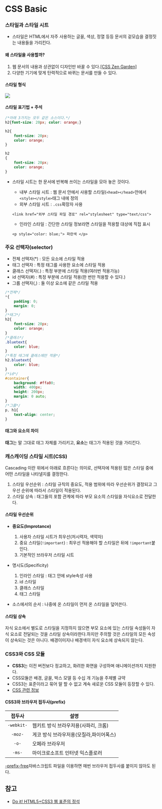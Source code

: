 # CSS Basic

### 스타일과 스타일 시트

- 스타일은 HTML에서 자주 사용하는 글꼴, 색상, 정열 등등 문서의 겉모습을 결정짓는 내용들을 가리킨다.

#### 왜 스타일을 사용할까?

1. 웹 문서의 내용과 상관없이 디자인만 바꿀 수 있다.[[CSS Zen Garden]](http://www.csszengarden.com)
2. 다양한 기기에 맞게 탄력적으로 바뀌는 문서를 만들 수 있다.

#### 스타일 형식

![](http://cfile24.uf.tistory.com/image/221E964D5890FCFB34AD68)

#### 스타일 표기법 + 주석

```css
/*아래 3가지는 모두 같은 소스이다.*/
h2{font-size: 20px; color: orange;}

h2{
	font-size: 20px;
    color: orange;
}

h2
{
	font-size: 20px;
    color: orange;
}
```

- 스타일 시트는 한 문서에 반복해 쓰이는 스타일을 모아 놓은 것이다.
	- 내부 스타일 시트 : 웹 문서 안에서 사용할 스타일(`<head></head>`안에서 `<style></style>`태그 내에 정의
	- 외부 스타일 시트 : `.css`확장자 사용
	```erb
    <link href="외부 스타일 파일 경로" rel="stylesheet" type="text/css">
  ```

    - 인라인 스타일 : 간단한 스타일 정보라면 스타일을 적용할 대상에 직접 표시
    ```erb
    <p style="color: blue;"> 파란색 </p>
    ```

### 주요 선택자(selector)

* 전체 선택자(*) : 모든 요소에 스타일 적용
* 태그 선택자 : 특정 태그를 사용한 요소에 스타일 적용
* 클래스 선택자(.) : 특정 부분에 스타일 적용(여러번 적용가능)
* id 선택자(#) : 특정 부분에 스타일 적용(한 번만 적용할 수 있다.)
* 그룹 선택자(,) : 둘 이상 요소에 같은 스타일 적용

```css
/*전체*/
*{
	padding: 0;
    margin: 0;
}
/*태그*/
h2{
	font-size: 20px;
    color: orange;
}
/*클래스*/
.bluetext{
	color: blue;
}
/*특정 태그에 클래스에만 적용*/
h2.bluetext{
	color: blue;
}
/*id*/
#container{
	background: #ffa00;
    width: 400px;
    height: 200px;
    margin: 0 auto;
}
/*그룹*/
p, h1{
	text-align: center;
}
```

#### 태그와 요소의 차이

**태그**는 말 그대로 태그 자체를 가리키고, **요소**는 태그가 적용된 것을 가리킨다.


### 캐스캐이딩 스타일 시트(CSS)

Cascading 이란 위에서 아래로 흐른다는 의미로, 선택자에 적용된 많은 스타일 중에 어떤 스타일을 나타낼지를 결정한다.

1. 스타일 우선순위 : 스타일 규칙의 중요도, 적용 범위에 따라 우선순위가 결정되고 그 우선 순위에 따라서 스타일이 적용된다.
2. 스타일 상속 : 태그들의 포함 관계에 따라 부모 요소의 스타일을 자식요소로 전달한다.

#### 스타일 우선순위

- **중요도(Improtance)**
	1. 사용자 스타일 시트가 최우선(저시력자, 색약자)
	2. 중요 스타일(`!important`) : 최우선 적용해야 할 스타일은 뒤에 `!important`붙인다.
	3. 기본적인 브라우저 스타일 시트

- 명시도(Specificity)
	1. 인라인 스타일 : 태그 안에 style속성 사용
	2. id 스타일
	3. 클래스 스타일
	4. 태그 스타일

- 소스에서의 순서 : 나중에 온 스타일이 먼저 온 스타일을 덮어쓴다.

#### 스타일 상속

자식 요소에서 별도로 스타일을 지정하지 않으면 부모 요소에 있는 스타일 속성들이 자식 요소로 전달되는 것을 스타일 상속이라한다.하지만 주의할 것은 스타일의 모든 속성이 상속되는 것은 아니다. 배경이미지나 배경색이 자식 요소에 상속되지 않는다.

### CSS3와 CSS 모듈

- **CSS3**는 이전 버전보다 정교하고, 화려한 화면을 구성하며 애니메이션까지 지원한다.
- CSS모듈은 배경, 글꼴, 박스 모델 등 수십 개 기능을 주제별 규약
- CSS3는 표준이라고 묶어 말 할 수 없고 계속 새로운 CSS 모듈이 등장할 수 있다.
- [CSS 관련 정보](https://wwww.w3.org/Style/CSS/)

#### CSS3와 브라우저 접두사(prefix)

| 접두사 | 설명 |
|:--------:|--------|
|`-webkit-`|웹키트 방식 브라우저용(사파리, 크롬)|
|`-moz-`|게코 방식 브라우저용(모질라,파이어폭스)|
|`-o-`|오페라 브라우저|
|`-ms-`|마이크로소프트 인터넷 익스플로러|

[-prefix-free](http://leaverou.github.io/prefixfree/)자바스크립트 파일을 이용하면 매번 브라우저 접두사를 붙이지 않아도 된다.



## 참고

- [Do it! HTML5+CSS3 웹 표준의 정석](https://book.naver.com/bookdb/book_detail.nhn?bid=15975063)
